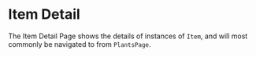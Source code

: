 # Item Detail

The Item Detail Page shows the details of instances of `Item`, and will most commonly be navigated to from `PlantsPage`.
